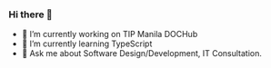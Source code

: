 ### Hi there 👋




- 🔭 I’m currently working on TIP Manila DOCHub
- 🌱 I’m currently learning TypeScript
- 💬 Ask me about Software Design/Development, IT Consultation.


